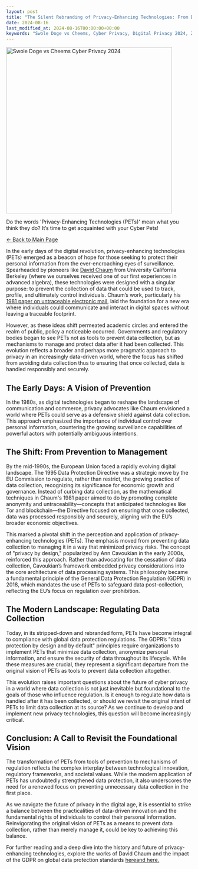 ```yaml
---
layout: post
title: "The Silent Rebranding of Privacy-Enhancing Technologies: From Data Collection Prevention to Regulation"
date: 2024-08-16
last_modified_at: 2024-08-16T00:00:00+00:00
keywords: "Swole Doge vs Cheems, Cyber Privacy, Digital Privacy 2024, Zero Trust, Data Sovereignty, Cyberprivacy, Cyber-Privacy, PETs, Privacy-Enhancing Technologies, Data Collection Prevention, GDPR Compliance, Data Protection Regulation, Privacy by Design, Data Security, Digital Surveillance, Data Anonymization, David Chaum, Untraceable Electronic Mail, Cybersecurity, Privacy in the Digital Age, Information Governance, Tor Network, Blockchain Privacy, Data Privacy Law, EU Data Protection Directive, Privacy Regulation, Bureaucratic Compliance, Data Privacy Evolution, Personal Data Protection, Privacy and Data Management"
---
```


<div class="content-container">
  <div class="image-container">
    <img src="{{ '/assets/images/Swole_Doge_vs_Cheems_Cyber_PETs_2024.png' | relative_url }}" alt="Swole Doge vs Cheems Cyber Privacy 2024" width="450" height="450">
  </div>
  <div class="text-container">
    <p>Do the words 'Privacy-Enhancing Technologies (PETs)' mean what you think they do? It’s time to get acquainted with your Cyber Pets!</p>

<p><a href="https://cyberprivacy.tech">← Back to Main Page</a></p>

<p>In the early days of the digital revolution, privacy-enhancing technologies (PETs) emerged as a beacon of hope for those seeking to protect their personal information from the ever-encroaching eyes of surveillance. Spearheaded by pioneers like <a href="https://dblp.org/pid/c/DavidChaum.html">David Chaum</a> from University California Berkeley (where we ourselves received one of our first experiences in advanced algebra), these technologies were designed with a singular purpose: to prevent the collection of data that could be used to track, profile, and ultimately control individuals. Chaum’s work, particularly his <a href="https://dl.acm.org/doi/pdf/10.1145/358549.358563">1981 paper on untraceable electronic mail</a>, laid the foundation for a new era where individuals could communicate and interact in digital spaces without leaving a traceable footprint.</p>

<p>However, as these ideas shift permeated academic circles and entered the realm of public, policy a noticeable occurred. Governments and regulatory bodies began to see PETs not as tools to prevent data collection, but as mechanisms to manage and protect data after  it had been collected. This evolution reflects a broader and perhaps more pragmatic approach to privacy in an increasingly data-driven world, where the focus has shifted from avoiding data collection thus to ensuring that once collected, data is handled responsibly and securely.</p> 

<h2>The Early Days: A Vision of Prevention</h2>

<p>In the 1980s, as digital technologies began to reshape the landscape of communication and commerce, privacy advocates like Chaum envisioned a world where PETs could serve as a defensive shield against data collection. This approach emphasized the importance of individual control over personal information, countering the growing surveillance capabilities of powerful actors with potentially ambiguous intentions.</p>

<h2>The Shift: From Prevention to Management</h2>

<p>By the mid-1990s, the European Union faced a rapidly evolving digital landscape. The 1995 Data Protection Directive was a strategic move by the EU Commission to regulate, rather than restrict, the growing practice of data collection, recognizing its significance for economic growth and governance. Instead of curbing data collection, as the mathematical techniques in Chaum's 1981 paper aimed to do by promoting complete anonymity and untraceability—concepts that anticipated technologies like Tor and blockchain—the Directive focused on ensuring that once collected, data was processed responsibly and securely, aligning with the EU’s broader economic objectives.</p>

<p>This marked a pivotal shift in the perception and application of privacy-enhancing technologies (PETs). The emphasis moved from preventing data collection to managing it in a way that minimized privacy risks. The concept of "privacy by design," popularized by Ann Cavoukian in the early 2000s, reinforced this approach. Rather than advocating for the cessation of data collection, Cavoukian’s framework embedded privacy considerations into the core architecture of data processing systems. This philosophy became a fundamental principle of the General Data Protection Regulation (GDPR) in 2018, which mandates the use of PETs to safeguard data post-collection, reflecting the EU’s focus on regulation over prohibition.</p>

<h2>The Modern Landscape: Regulating Data Collection</h2>

<p>Today, in its stripped-down and rebranded form, PETs have become integral to compliance with global data protection regulations. The GDPR’s "data protection by design and by default" principles require organizations to implement PETs that minimize data collection, anonymize personal information, and ensure the security of data throughout its lifecycle. While these measures are crucial, they represent a significant departure from the original vision of PETs as tools to prevent data collection altogether.</p>

<p>This evolution raises important questions about the future of cyber privacy in a world where data collection is not just inevitable but foundational to the goals of those who influence regulation. Is it enough to regulate how data is handled after it has been collected, or should we revisit the original intent of PETs to limit data collection at its source? As we continue to develop and implement new privacy technologies, this question will become increasingly critical.</p>


<h2>Conclusion: A Call to Revisit the Foundational Vision</h2>

<p>The transformation of PETs from tools of prevention to mechanisms of regulation reflects the complex interplay between technological innovation, regulatory frameworks, and societal values. While the modern application of PETs has undoubtedly strengthened data protection, it also underscores the need for a renewed focus on preventing unnecessary data collection in the first place.<p>

<p>As we navigate the future of privacy in the digital age, it is essential to strike a balance between the practicalities of data-driven innovation and the fundamental rights of individuals to control their personal information. Reinvigorating the original vision of PETs as a means to prevent data collection, rather than merely manage it, could be key to achieving this balance.</p>

<p>For further reading and a deep dive into the history and future of privacy-enhancing technologies, explore the works of David Chaum and the impact of the GDPR on global data protection standards <a href=https://digitalprivacyguru.com/articles/the-evolution-of-data-privacy-from-early-days-to-the-digital-age>here</href>and <a href=https://academic.oup.com/book/33735/chapter/288377754>here</href>.</p>
</div>
</div>
